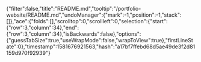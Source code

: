 {"filter":false,"title":"README.md","tooltip":"/portfolio-website/README.md","undoManager":{"mark":-1,"position":-1,"stack":[]},"ace":{"folds":[],"scrolltop":0,"scrollleft":0,"selection":{"start":{"row":3,"column":34},"end":{"row":3,"column":34},"isBackwards":false},"options":{"guessTabSize":true,"useWrapMode":false,"wrapToView":true},"firstLineState":0},"timestamp":1581676921563,"hash":"a17bf7ffebd68d5ae49de3f2d81159d970f92939"}
